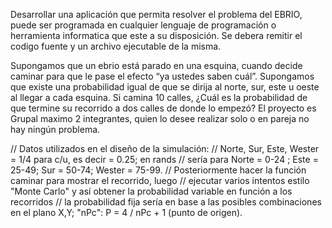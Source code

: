 
Desarrollar una aplicación que permita resolver el problema del EBRIO, puede ser programada en cualquier lenguaje de programación o herramienta
informatica que este a su disposición. Se debera remitir el codigo fuente y un archivo ejecutable de la misma.

Supongamos que un ebrio está parado en una esquina, cuando decide caminar para que le pase el efecto “ya ustedes saben cuál”.
Supongamos que existe una probabilidad igual de que se dirija al norte, sur, este u oeste al llegar a cada esquina. Si camina 10 calles,
¿Cuál es la probabilidad de que termine su recorrido a dos calles de donde lo empezó?
El proyecto es Grupal maximo 2 integrantes, quien lo desee realizar solo o en pareja no hay ningún problema.


// Datos utilizados en el diseño de la simulación: 
// Norte, Sur, Este, Wester = 1/4 para c/u, es decir = 0.25; en rands
// sería para Norte = 0-24 ; Este = 25-49; Sur = 50-74; Wester = 75-99.
// Posteriormente hacer la función caminar para mostrar el recorrido, luego
// ejecutar varios intentos estilo "Monte Carlo" y así obtener la probabilidad variable en función a los recorridos
// la probabilidad fija sería en base a las posibles combinaciones en el plano X,Y; "nPc": P = 4 / nPc + 1 (punto de origen).